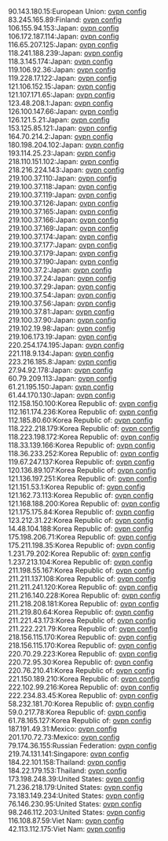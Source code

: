 90.143.180.15:European Union: [ovpn config](vpn/90_143_180_15.ovpn)  
83.245.165.89:Finland: [ovpn config](vpn/83_245_165_89.ovpn)  
106.155.94.153:Japan: [ovpn config](vpn/106_155_94_153.ovpn)  
106.172.187.114:Japan: [ovpn config](vpn/106_172_187_114.ovpn)  
116.65.207.125:Japan: [ovpn config](vpn/116_65_207_125.ovpn)  
118.241.188.239:Japan: [ovpn config](vpn/118_241_188_239.ovpn)  
118.3.145.174:Japan: [ovpn config](vpn/118_3_145_174.ovpn)  
119.106.92.36:Japan: [ovpn config](vpn/119_106_92_36.ovpn)  
119.228.17.122:Japan: [ovpn config](vpn/119_228_17_122.ovpn)  
121.106.152.15:Japan: [ovpn config](vpn/121_106_152_15.ovpn)  
121.107.171.65:Japan: [ovpn config](vpn/121_107_171_65.ovpn)  
123.48.208.1:Japan: [ovpn config](vpn/123_48_208_1.ovpn)  
126.100.147.66:Japan: [ovpn config](vpn/126_100_147_66.ovpn)  
126.121.5.21:Japan: [ovpn config](vpn/126_121_5_21.ovpn)  
153.125.85.121:Japan: [ovpn config](vpn/153_125_85_121.ovpn)  
164.70.214.2:Japan: [ovpn config](vpn/164_70_214_2.ovpn)  
180.198.204.102:Japan: [ovpn config](vpn/180_198_204_102.ovpn)  
193.114.25.23:Japan: [ovpn config](vpn/193_114_25_23.ovpn)  
218.110.151.102:Japan: [ovpn config](vpn/218_110_151_102.ovpn)  
218.216.224.143:Japan: [ovpn config](vpn/218_216_224_143.ovpn)  
219.100.37.110:Japan: [ovpn config](vpn/219_100_37_110.ovpn)  
219.100.37.118:Japan: [ovpn config](vpn/219_100_37_118.ovpn)  
219.100.37.119:Japan: [ovpn config](vpn/219_100_37_119.ovpn)  
219.100.37.126:Japan: [ovpn config](vpn/219_100_37_126.ovpn)  
219.100.37.165:Japan: [ovpn config](vpn/219_100_37_165.ovpn)  
219.100.37.166:Japan: [ovpn config](vpn/219_100_37_166.ovpn)  
219.100.37.169:Japan: [ovpn config](vpn/219_100_37_169.ovpn)  
219.100.37.174:Japan: [ovpn config](vpn/219_100_37_174.ovpn)  
219.100.37.177:Japan: [ovpn config](vpn/219_100_37_177.ovpn)  
219.100.37.179:Japan: [ovpn config](vpn/219_100_37_179.ovpn)  
219.100.37.190:Japan: [ovpn config](vpn/219_100_37_190.ovpn)  
219.100.37.2:Japan: [ovpn config](vpn/219_100_37_2.ovpn)  
219.100.37.24:Japan: [ovpn config](vpn/219_100_37_24.ovpn)  
219.100.37.29:Japan: [ovpn config](vpn/219_100_37_29.ovpn)  
219.100.37.54:Japan: [ovpn config](vpn/219_100_37_54.ovpn)  
219.100.37.56:Japan: [ovpn config](vpn/219_100_37_56.ovpn)  
219.100.37.81:Japan: [ovpn config](vpn/219_100_37_81.ovpn)  
219.100.37.90:Japan: [ovpn config](vpn/219_100_37_90.ovpn)  
219.102.19.98:Japan: [ovpn config](vpn/219_102_19_98.ovpn)  
219.106.173.19:Japan: [ovpn config](vpn/219_106_173_19.ovpn)  
220.254.174.195:Japan: [ovpn config](vpn/220_254_174_195.ovpn)  
221.118.9.134:Japan: [ovpn config](vpn/221_118_9_134.ovpn)  
223.216.185.8:Japan: [ovpn config](vpn/223_216_185_8.ovpn)  
27.94.92.178:Japan: [ovpn config](vpn/27_94_92_178.ovpn)  
60.79.209.113:Japan: [ovpn config](vpn/60_79_209_113.ovpn)  
61.21.195.150:Japan: [ovpn config](vpn/61_21_195_150.ovpn)  
61.44.170.130:Japan: [ovpn config](vpn/61_44_170_130.ovpn)  
112.158.150.100:Korea Republic of: [ovpn config](vpn/112_158_150_100.ovpn)  
112.161.174.236:Korea Republic of: [ovpn config](vpn/112_161_174_236.ovpn)  
112.185.80.60:Korea Republic of: [ovpn config](vpn/112_185_80_60.ovpn)  
118.222.218.179:Korea Republic of: [ovpn config](vpn/118_222_218_179.ovpn)  
118.223.198.172:Korea Republic of: [ovpn config](vpn/118_223_198_172.ovpn)  
118.33.139.166:Korea Republic of: [ovpn config](vpn/118_33_139_166.ovpn)  
118.36.233.252:Korea Republic of: [ovpn config](vpn/118_36_233_252.ovpn)  
119.67.247.137:Korea Republic of: [ovpn config](vpn/119_67_247_137.ovpn)  
120.136.89.107:Korea Republic of: [ovpn config](vpn/120_136_89_107.ovpn)  
121.136.197.251:Korea Republic of: [ovpn config](vpn/121_136_197_251.ovpn)  
121.151.53.1:Korea Republic of: [ovpn config](vpn/121_151_53_1.ovpn)  
121.162.73.113:Korea Republic of: [ovpn config](vpn/121_162_73_113.ovpn)  
121.168.188.200:Korea Republic of: [ovpn config](vpn/121_168_188_200.ovpn)  
121.175.175.84:Korea Republic of: [ovpn config](vpn/121_175_175_84.ovpn)  
123.212.31.22:Korea Republic of: [ovpn config](vpn/123_212_31_22.ovpn)  
14.48.104.188:Korea Republic of: [ovpn config](vpn/14_48_104_188.ovpn)  
175.198.206.71:Korea Republic of: [ovpn config](vpn/175_198_206_71.ovpn)  
175.211.198.35:Korea Republic of: [ovpn config](vpn/175_211_198_35.ovpn)  
1.231.79.202:Korea Republic of: [ovpn config](vpn/1_231_79_202.ovpn)  
1.237.213.104:Korea Republic of: [ovpn config](vpn/1_237_213_104.ovpn)  
211.198.55.167:Korea Republic of: [ovpn config](vpn/211_198_55_167.ovpn)  
211.211.137.108:Korea Republic of: [ovpn config](vpn/211_211_137_108.ovpn)  
211.211.241.120:Korea Republic of: [ovpn config](vpn/211_211_241_120.ovpn)  
211.216.140.228:Korea Republic of: [ovpn config](vpn/211_216_140_228.ovpn)  
211.218.208.181:Korea Republic of: [ovpn config](vpn/211_218_208_181.ovpn)  
211.219.80.64:Korea Republic of: [ovpn config](vpn/211_219_80_64.ovpn)  
211.221.43.173:Korea Republic of: [ovpn config](vpn/211_221_43_173.ovpn)  
211.222.221.79:Korea Republic of: [ovpn config](vpn/211_222_221_79.ovpn)  
218.156.115.170:Korea Republic of: [ovpn config](vpn/218_156_115_170.ovpn)  
218.156.115.170:Korea Republic of: [ovpn config](vpn/218_156_115_170.ovpn)  
220.70.29.223:Korea Republic of: [ovpn config](vpn/220_70_29_223.ovpn)  
220.72.95.30:Korea Republic of: [ovpn config](vpn/220_72_95_30.ovpn)  
220.76.210.41:Korea Republic of: [ovpn config](vpn/220_76_210_41.ovpn)  
221.150.189.210:Korea Republic of: [ovpn config](vpn/221_150_189_210.ovpn)  
222.102.99.216:Korea Republic of: [ovpn config](vpn/222_102_99_216.ovpn)  
222.234.83.45:Korea Republic of: [ovpn config](vpn/222_234_83_45.ovpn)  
58.232.181.70:Korea Republic of: [ovpn config](vpn/58_232_181_70.ovpn)  
59.0.217.78:Korea Republic of: [ovpn config](vpn/59_0_217_78.ovpn)  
61.78.165.127:Korea Republic of: [ovpn config](vpn/61_78_165_127.ovpn)  
187.191.49.31:Mexico: [ovpn config](vpn/187_191_49_31.ovpn)  
201.170.72.73:Mexico: [ovpn config](vpn/201_170_72_73.ovpn)  
79.174.36.155:Russian Federation: [ovpn config](vpn/79_174_36_155.ovpn)  
219.74.131.141:Singapore: [ovpn config](vpn/219_74_131_141.ovpn)  
184.22.101.158:Thailand: [ovpn config](vpn/184_22_101_158.ovpn)  
184.22.179.153:Thailand: [ovpn config](vpn/184_22_179_153.ovpn)  
173.198.248.39:United States: [ovpn config](vpn/173_198_248_39.ovpn)  
71.236.218.179:United States: [ovpn config](vpn/71_236_218_179.ovpn)  
73.183.149.234:United States: [ovpn config](vpn/73_183_149_234.ovpn)  
76.146.230.95:United States: [ovpn config](vpn/76_146_230_95.ovpn)  
98.246.112.203:United States: [ovpn config](vpn/98_246_112_203.ovpn)  
116.108.87.59:Viet Nam: [ovpn config](vpn/116_108_87_59.ovpn)  
42.113.112.175:Viet Nam: [ovpn config](vpn/42_113_112_175.ovpn)  
